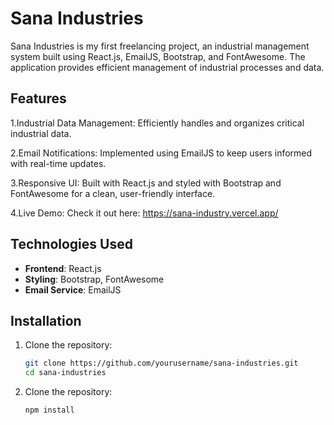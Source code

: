 # Sana Industries

Sana Industries is my first freelancing project, an industrial management system built using React.js, EmailJS, Bootstrap, and FontAwesome. The application provides efficient management of industrial processes and data.

## Features

1.Industrial Data Management: Efficiently handles and organizes critical industrial data.

2.Email Notifications: Implemented using EmailJS to keep users informed with real-time updates.

3.Responsive UI: Built with React.js and styled with Bootstrap and FontAwesome for a clean, user-friendly interface.

4.Live Demo: Check it out here: https://sana-industry.vercel.app/

## Technologies Used

- **Frontend**: React.js
- **Styling**: Bootstrap, FontAwesome
- **Email Service**: EmailJS

## Installation

1. Clone the repository:
   ```bash
   git clone https://github.com/yourusername/sana-industries.git
   cd sana-industries

2. Clone the repository:
   ```bash
   npm install
